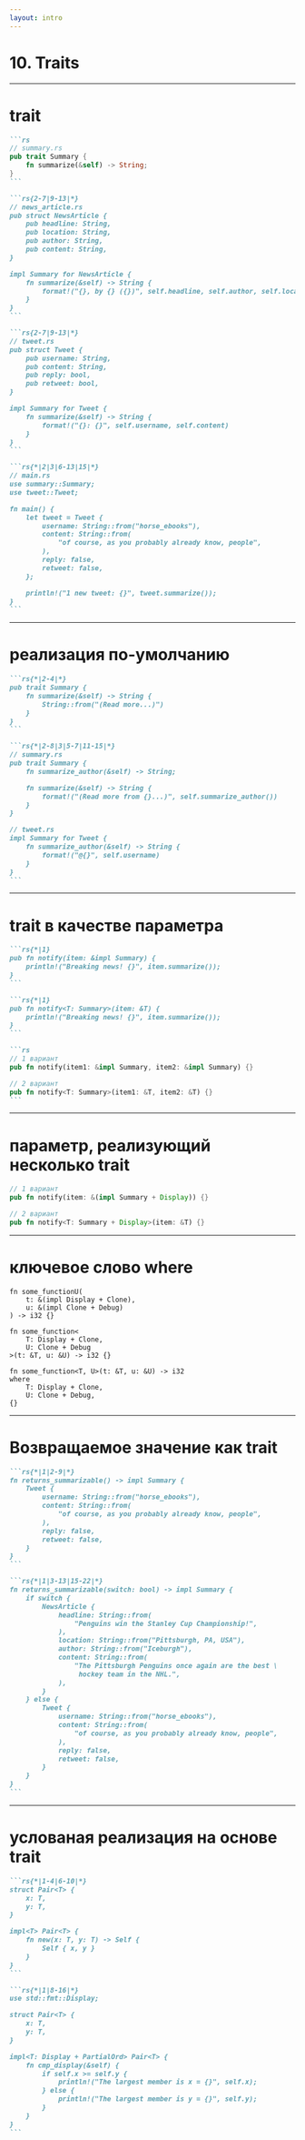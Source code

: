 ```yaml
---
layout: intro
---
```


# 10. Traits

---

# trait

````md magic-move
```rs
// summary.rs
pub trait Summary {
    fn summarize(&self) -> String;
}
```

```rs{2-7|9-13|*}
// news_article.rs
pub struct NewsArticle {
    pub headline: String,
    pub location: String,
    pub author: String,
    pub content: String,
}

impl Summary for NewsArticle {
    fn summarize(&self) -> String {
        format!("{}, by {} ({})", self.headline, self.author, self.location)
    }
}
```

```rs{2-7|9-13|*}
// tweet.rs
pub struct Tweet {
    pub username: String,
    pub content: String,
    pub reply: bool,
    pub retweet: bool,
}

impl Summary for Tweet {
    fn summarize(&self) -> String {
        format!("{}: {}", self.username, self.content)
    }
}
```

```rs{*|2|3|6-13|15|*}
// main.rs
use summary::Summary;
use tweet::Tweet;

fn main() {
    let tweet = Tweet {
        username: String::from("horse_ebooks"),
        content: String::from(
            "of course, as you probably already know, people",
        ),
        reply: false,
        retweet: false,
    };

    println!("1 new tweet: {}", tweet.summarize());
}
```
````

---

# реализация по-умолчанию

````md magic-move
```rs{*|2-4|*}
pub trait Summary {
    fn summarize(&self) -> String {
        String::from("(Read more...)")
    }
}
```

```rs{*|2-8|3|5-7|11-15|*}
// summary.rs
pub trait Summary {
    fn summarize_author(&self) -> String;

    fn summarize(&self) -> String {
        format!("(Read more from {}...)", self.summarize_author())
    }
}

// tweet.rs
impl Summary for Tweet {
    fn summarize_author(&self) -> String {
        format!("@{}", self.username)
    }
}
```
````

---

# trait в качестве параметра

````md magic-move
```rs{*|1}
pub fn notify(item: &impl Summary) {
    println!("Breaking news! {}", item.summarize());
}
```

```rs{*|1}
pub fn notify<T: Summary>(item: &T) {
    println!("Breaking news! {}", item.summarize());
}
```

```rs
// 1 вариант
pub fn notify(item1: &impl Summary, item2: &impl Summary) {}

// 2 вариант
pub fn notify<T: Summary>(item1: &T, item2: &T) {}
```
````

---

# параметр, реализующий несколько trait

```rs
// 1 вариант
pub fn notify(item: &(impl Summary + Display)) {}

// 2 вариант
pub fn notify<T: Summary + Display>(item: &T) {}
```

---

# ключевое слово where

```rs{*|1-4|6-9|11-15|*}
fn some_functionU(
    t: &(impl Display + Clone),
    u: &(impl Clone + Debug)
) -> i32 {}

fn some_function<
    T: Display + Clone,
    U: Clone + Debug
>(t: &T, u: &U) -> i32 {}

fn some_function<T, U>(t: &T, u: &U) -> i32
where
    T: Display + Clone,
    U: Clone + Debug,
{}
```

---

# Возвращаемое значение как trait

````md magic-move
```rs{*|1|2-9|*}
fn returns_summarizable() -> impl Summary {
    Tweet {
        username: String::from("horse_ebooks"),
        content: String::from(
            "of course, as you probably already know, people",
        ),
        reply: false,
        retweet: false,
    }
}
```

```rs{*|1|3-13|15-22|*}
fn returns_summarizable(switch: bool) -> impl Summary {
    if switch {
        NewsArticle {
            headline: String::from(
                "Penguins win the Stanley Cup Championship!",
            ),
            location: String::from("Pittsburgh, PA, USA"),
            author: String::from("Iceburgh"),
            content: String::from(
                "The Pittsburgh Penguins once again are the best \
                 hockey team in the NHL.",
            ),
        }
    } else {
        Tweet {
            username: String::from("horse_ebooks"),
            content: String::from(
                "of course, as you probably already know, people",
            ),
            reply: false,
            retweet: false,
        }
    }
}
```

````

---

# услованая реализация на основе trait

````md magic-move
```rs{*|1-4|6-10|*}
struct Pair<T> {
    x: T,
    y: T,
}

impl<T> Pair<T> {
    fn new(x: T, y: T) -> Self {
        Self { x, y }
    }
}
```

```rs{*|1|8-16|*}
use std::fmt::Display;

struct Pair<T> {
    x: T,
    y: T,
}

impl<T: Display + PartialOrd> Pair<T> {
    fn cmp_display(&self) {
        if self.x >= self.y {
            println!("The largest member is x = {}", self.x);
        } else {
            println!("The largest member is y = {}", self.y);
        }
    }
}
```
````
